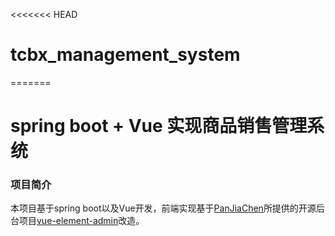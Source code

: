 <<<<<<< HEAD
# tcbx_management_system
=======
# spring boot + Vue 实现商品销售管理系统

### 项目简介
本项目基于spring boot以及Vue开发，前端实现基于[PanJiaChen](https://github.com/PanJiaChen)所提供的开源后台项目[vue-element-admin](https://github.com/PanJiaChen/vue-element-admin)改造。




